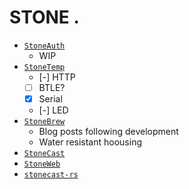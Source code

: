 # STONE .

- [`StoneAuth`](https://github.com/nixpulvis/STONE/tree/master/StoneAuth) 
  - WIP
- [`StoneTemp`](https://github.com/nixpulvis/STONE/tree/master/StoneTemp) 
  - [-] HTTP
  - [ ] BTLE?
  - [x] Serial
  - [-] LED
- [`StoneBrew`](https://github.com/nixpulvis/STONE/tree/master/StoneBrew) 
  - Blog posts following development
  - Water resistant hoousing
- [`StoneCast`](https://github.com/nixpulvis/STONE/tree/master/StoneCast)
- [`StoneWeb`](https://github.com/nixpulvis/STONE/tree/master/StoneWeb)
- [`stonecast-rs`](https://github.com/nixpulvis/STONE/tree/master/stonecast-rs)
